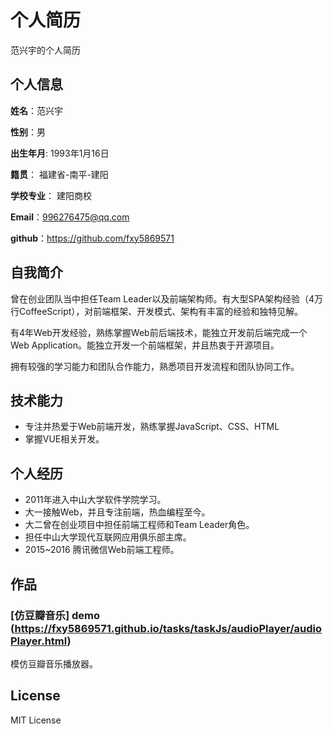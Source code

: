 个人简历
======================
范兴宇的个人简历

## 个人信息

**姓名**：范兴宇

**性别**：男  

**出生年月**: 1993年1月16日

**籍贯**： 福建省-南平-建阳

**学校专业**： 建阳商校

**Email**：996276475@qq.com

**github**：https://github.com/fxy5869571


## 自我简介

曾在创业团队当中担任Team Leader以及前端架构师。有大型SPA架构经验（4万行CoffeeScript），对前端框架、开发模式、架构有丰富的经验和独特见解。

有4年Web开发经验，熟练掌握Web前后端技术，能独立开发前后端完成一个Web Application。能独立开发一个前端框架，并且热衷于开源项目。

拥有较强的学习能力和团队合作能力，熟悉项目开发流程和团队协同工作。

## 技术能力

* 专注并热爱于Web前端开发，熟练掌握JavaScript、CSS、HTML
* 掌握VUE相关开发。

## 个人经历
* 2011年进入中山大学软件学院学习。
* 大一接触Web，并且专注前端，热血编程至今。
* 大二曾在创业项目中担任前端工程师和Team Leader角色。
* 担任中山大学现代互联网应用俱乐部主席。
* 2015~2016 腾讯微信Web前端工程师。

## 作品

### [仿豆瓣音乐] demo (https://fxy5869571.github.io/tasks/taskJs/audioPlayer/audioPlayer.html)
模仿豆瓣音乐播放器。



## License
MIT License
